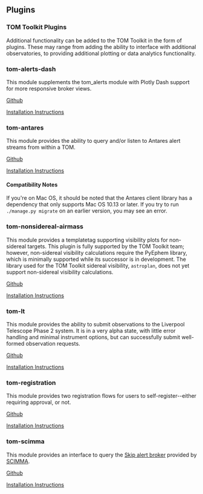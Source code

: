 Plugins
---

### TOM Toolkit Plugins

Additional functionality can be added to the TOM Toolkit in the form of plugins.
These may range from adding the ability to interface with additional
observatories, to providing additional plotting or data analytics functionality.

### tom-alerts-dash

This module supplements the tom_alerts module with Plotly Dash support for more responsive broker views.

[Github](https://github.com/TOMToolkit/tom_alerts_dash)

[Installation Instructions](https://github.com/TOMToolkit/tom_alerts_dash#installation)

### tom-antares
This module provides the ability to query and/or listen to Antares alert streams
from within a TOM.

[Github](https://github.com/TOMToolkit/tom_antares)

[Installation Instructions](https://github.com/TOMToolkit/tom_antares)

#### Compatibility Notes

If you're on Mac OS, it should be noted that the Antares client library has a dependency
that only supports Mac OS 10.13 or later. If you try to run `./manage.py migrate` on an
earlier version, you may see an error.

### tom-nonsidereal-airmass

This module provides a templatetag supporting visibility plots for non-sidereal targets. This plugin is fully
supported by the TOM Toolkit team; however, non-sidereal visibility calculations require the PyEphem library, which is
minimally supported while its successor is in development. The library used for the TOM Toolkit sidereal visibility,
`astroplan`, does not yet support non-sidereal visibility calculations.

[Github](https://github.com/TOMToolkit/tom_nonsidereal_airmass)

[Installation Instructions](https://github.com/TOMToolkit/tom_nonsidereal_airmass)

### tom-lt

This module provides the ability to submit observations to the Liverpool Telescope Phase 2 system. It is in a very
alpha state, with little error handling and minimal instrument options, but can successfully submit well-formed
observation requests.

[Github](https://github.com/TOMToolkit/tom_lt)

[Installation Instructions](https://github.com/TOMToolkit/tom_lt/blob/main/README.md#installation-and-setup)

### tom-registration

This module provides two registration flows for users to self-register--either requiring approval, or not.

[Github](https://github.com/TOMToolkit/tom_registration)

[Installation Instructions](https://github.com/TOMToolkit/tom_registration#installation)

### tom-scimma

This module provides an interface to query the [Skip alert broker](http://skip.dev.hop.scimma.org) provided by [SCIMMA](https://scimma.org).

[Github](https://github.com/TOMToolkit/tom_scimma)

[Installation Instructions](https://github.com/TOMToolkit/tom_scimma#installation)
